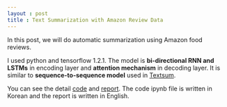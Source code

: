 ```yaml
---
layout : post
title : Text Summarization with Amazon Review Data
---
```


In this post, we will do automatic summarization using Amazon food reviews.





I used python and tensorflow 1.2.1. The model is **bi-directional RNN and LSTMs** in encoding layer and **attention mechanism** in decoding layer. It is similar to **sequence-to-sequence model** used in [Textsum](https://github.com/tensorflow/models/tree/master/research/textsum).<br>

You can see the detail [code](https://github.com/limhyesu98/study_AutomaticSummarization/blob/master/Text_Summarization_with_Amazon_Reviews-version2.ipynb)
and [report](https://github.com/limhyesu98/study_AutomaticSummarization/blob/master/Doc_Text_Summarization_with_Amazon_Review_Data.pdf). The code ipynb file is written in Korean and the report is written in English.
